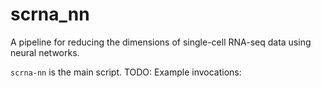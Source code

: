 # scrna_nn

A pipeline for reducing the dimensions of single-cell RNA-seq data using neural networks.

`scrna-nn` is the main script. TODO: Example invocations:
